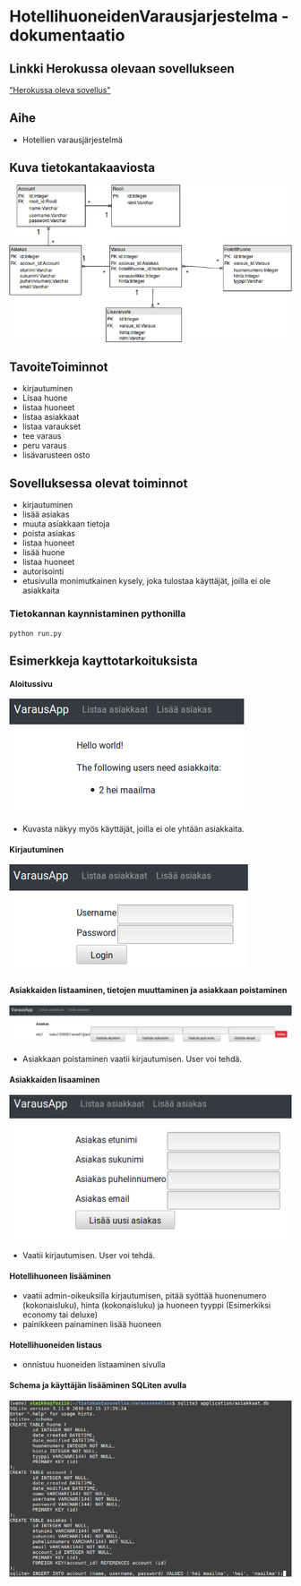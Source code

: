 # HotellihuoneidenVarausjarjestelma - dokumentaatio

## Linkki Herokussa olevaan sovellukseen
["Herokussa oleva sovellus"](https://tsoha-varaussovellus.herokuapp.com/)

## Aihe
- Hotellien varausjärjestelmä

## Kuva tietokantakaaviosta
![alt text](https://github.com/toasterkone/HotellihuoneidenVarausjarjestelma/blob/master/documentation/tietokantakaaviot/toteutunut_2.png "Nykyinen tietokantakaavio")


## TavoiteToiminnot

- kirjautuminen
- Lisaa huone
- listaa huoneet
- listaa asiakkaat
- listaa varaukset
- tee varaus
- peru varaus
- lisävarusteen osto

## Sovelluksessa olevat toiminnot
- kirjautuminen
- lisää asiakas
- muuta asiakkaan tietoja
- poista asiakas
- listaa huoneet
- lisää huone
- listaa huoneet
- autorisointi
- etusivulla monimutkainen kysely, joka tulostaa käyttäjät, joilla ei ole asiakkaita



### Tietokannan kaynnistaminen pythonilla

```
python run.py
```

## Esimerkkeja kayttotarkoituksista

#### Aloitussivu
![alt text](https://github.com/toasterkone/HotellihuoneidenVarausjarjestelma/blob/master/documentation/kayttotarkoituskuvia/aloitussivu.png "Kuva aloitussivusta")
- Kuvasta näkyy myös käyttäjät, joilla ei ole yhtään asiakkaita.

#### Kirjautuminen
![alt text](https://github.com/toasterkone/HotellihuoneidenVarausjarjestelma/blob/master/documentation/kayttotarkoituskuvia/kirjautuminen.png "Kuva kirjautumissivusta")


#### Asiakkaiden listaaminen, tietojen muuttaminen ja asiakkaan poistaminen
![alt text](https://github.com/toasterkone/HotellihuoneidenVarausjarjestelma/blob/master/documentation/kayttotarkoituskuvia/Asiakkaiden%20listaaminen%20ja%20poistaminen.png "Asiakkaiden listaaminen ja poistaminen")
- Asiakkaan poistaminen vaatii kirjautumisen. User voi tehdä.

#### Asiakkaiden lisaaminen
![alt text](https://github.com/toasterkone/HotellihuoneidenVarausjarjestelma/blob/master/documentation/kayttotarkoituskuvia/asiakkaan%20lisaaminen.png "Lomake, jolla asiakas lisätään.")
- Vaatii kirjautumisen. User voi tehdä.


#### Hotellihuoneen lisääminen
- vaatii admin-oikeuksilla kirjautumisen, pitää syöttää huonenumero (kokonaisluku), hinta (kokonaisluku) ja huoneen tyyppi (Esimerkiksi economy tai deluxe)
- painikkeen painaminen lisää huoneen

#### Hotellihuoneiden listaus
- onnistuu huoneiden listaaminen sivulla

#### Schema ja käyttäjän lisääminen SQLiten avulla
![alt text](https://github.com/toasterkone/HotellihuoneidenVarausjarjestelma/blob/master/documentation/kayttotarkoituskuvia/schema%20ja%20kayttajan%20lisaaminen.png "SQLiten kaytto")







